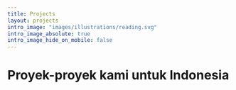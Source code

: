 ```yaml
---
title: Projects
layout: projects
intro_image: "images/illustrations/reading.svg"
intro_image_absolute: true
intro_image_hide_on_mobile: false
---
```


# Proyek-proyek kami untuk Indonesia
